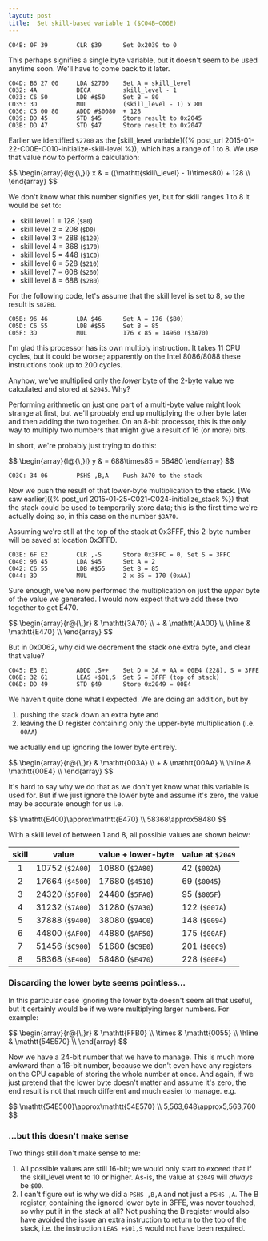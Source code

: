 ```yaml
---
layout: post
title:  Set skill-based variable 1 ($C04B—C06E)
---
```


```
C04B: 0F 39        CLR $39		Set 0x2039 to 0
```

This perhaps signifies a single byte variable, but it doesn't seem to be used anytime soon. We'll have to come back to it later.

```
C04D: B6 27 00     LDA $2700    Set A = skill_level
C032: 4A           DECA         skill_level - 1
C033: C6 50        LDB #$50     Set B = 80
C035: 3D           MUL          (skill_level - 1) x 80
C036: C3 00 80     ADDD #$0080  + 128
C039: DD 45        STD $45      Store result to 0x2045
C03B: DD 47        STD $47      Store result to 0x2047
```

Earlier we identified `$2700` as the [skill_level variable]({% post_url 2015-01-22-C00E-C010-initialize-skill-level %}), which has a range of 1 to 8. We use that value now to perform a calculation:

<div>$$
\begin{array}{l@{\,}l}
    x & = ((\mathtt{skill\_level} - 1)\times80) + 128 \\
\end{array}
$$</div>

We don't know what this number signifies yet, but for skill ranges 1 to 8 it would be set to:

 - skill level 1 = 128 (`$80`)
 - skill level 2 = 208 (`$D0`)
 - skill level 3 = 288 (`$120`)
 - skill level 4 = 368 (`$170`)
 - skill level 5 = 448 (`$1C0`)
 - skill level 6 = 528 (`$210`)
 - skill level 7 = 608 (`$260`)
 - skill level 8 = 688 (`$2B0`)

For the following code, let's assume that the skill level is set to 8, so the result is `$02B0`.

```
C05B: 96 46        LDA $46      Set A = 176 ($B0)
C05D: C6 55        LDB #$55     Set B = 85
C05F: 3D           MUL          176 x 85 = 14960 ($3A70)
```

I'm glad this processor has its own multiply instruction. It takes 11 CPU cycles, but it could be worse; apparently on the Intel 8086/8088 these instructions took up to 200 cycles.

Anyhow, we've multiplied only the *lower* byte of the 2-byte value we calculated and stored at `$2045`. Why? 

Performing arithmetic on just one part of a multi-byte value might look strange at first, but we'll probably end up multiplying the other byte later and then adding the two together. On an 8-bit processor, this is the only way to multiply two numbers that might give a result of 16 (or more) bits.

In short, we're probably just trying to do this:

<div>$$
\begin{array}{l@{\,}l}
    y & = 688\times85 = 58480
\end{array}
$$</div>

```
C03C: 34 06        PSHS ,B,A    Push 3A70 to the stack
```

Now we push the result of that lower-byte multiplication to the stack. [We saw earlier]({% post_url 2015-01-25-C021-C024-initialize_stack %}) that the stack could be used to temporarily store data; this is the first time we're actually doing so, in this case on the number `$3A70`.

Assuming we're still at the top of the stack at 0x3FFF, this 2-byte number will be saved at location 0x3FFD.

```
C03E: 6F E2        CLR ,-S      Store 0x3FFC = 0, Set S = 3FFC
C040: 96 45        LDA $45      Set A = 2
C042: C6 55        LDB #$55     Set B = 85
C044: 3D           MUL          2 x 85 = 170 (0xAA)
```

Sure enough, we've now performed the multiplication on just the *upper* byte of the value we generated. I would now expect that we add these two together to get E470.

<div>$$
\begin{array}{r@{\,}r}
      & \mathtt{3A70} \\
    + & \mathtt{AA00} \\
    \hline
      & \mathtt{E470} \\
\end{array}
$$</div>

But in 0x0062, why did we decrement the stack one extra byte, and clear that value?

```
C045: E3 E1        ADDD ,S++    Set D = 3A + AA = 00E4 (228), S = 3FFE 
C06B: 32 61        LEAS +$01,S  Set S = 3FFF (top of stack)
C06D: DD 49        STD $49      Store 0x2049 = 00E4
```

We haven't quite done what I expected. We are doing an addition, but by

 1. pushing the stack down an extra byte and
 2. leaving the D register containing only the upper-byte multiplication (i.e. `00AA`)

we actually end up ignoring the lower byte entirely.

<div>$$
\begin{array}{r@{\,}r}
      & \mathtt{003A} \\
    + & \mathtt{00AA} \\
    \hline
      & \mathtt{00E4} \\
\end{array}
$$</div>

It's hard to say why we do that as we don't yet know what this variable is used for. But if we just ignore the lower byte and assume it's zero, the value may be accurate enough for us i.e.

<div>$$
\mathtt{E400}\approx\mathtt{E470} \\
58368\approx58480
$$</div>

With a skill level of between 1 and 8, all possible values are shown below:

| skill |           value | value + lower-byte | value at `$2049` |
|:-----:|----------------|-------------------|-----------------|
|   1   | 10752 (`$2A00`) |    10880 (`$2A80`) |     42 (`$002A`) |
|   2   | 17664 (`$4500`) |    17680 (`$4510`) |     69 (`$0045`) |
|   3   | 24320 (`$5F00`) |    24480 (`$5FA0`) |     95 (`$005F`) |
|   4   | 31232 (`$7A00`) |    31280 (`$7A30`) |    122 (`$007A`) |
|   5   | 37888 (`$9400`) |    38080 (`$94C0`) |    148 (`$0094`) |
|   6   | 44800 (`$AF00`) |    44880 (`$AF50`) |    175 (`$00AF`) |
|   7   | 51456 (`$C900`) |    51680 (`$C9E0`) |    201 (`$00C9`) |
|   8   | 58368 (`$E400`) |    58480 (`$E470`) |    228 (`$00E4`) |

### Discarding the lower byte seems pointless...
In this particular case ignoring the lower byte doesn't seem all that useful, but it certainly would be if we were multiplying larger numbers. For example:

<div>$$
\begin{array}{r@{\,}r}
      & \mathtt{FFB0} \\
    \times & \mathtt{0055} \\
    \hline
      & \mathtt{54E570} \\
\end{array}
$$</div>

Now we have a 24-bit number that we have to manage. This is much more awkward than a 16-bit number, because we don't even have any registers on the CPU capable of storing the whole number at once. And again, if we just pretend that the lower byte doesn't matter and assume it's zero, the end result is not that much different and much easier to manage. e.g. 

<div>$$
\mathtt{54E500}\approx\mathtt{54E570} \\
5,563,648\approx5,563,760
$$</div>

### ...but this doesn't make sense
Two things still don't make sense to me:

1. All possible values are still 16-bit; we would only start to exceed that if the skill_level went to 10 or higher. As-is, the value at `$2049` will *always* be `$00`.
2. I can't figure out is why we did a `PSHS ,B,A` and not just a `PSHS ,A`. The B register, containing the ignored lower byte in 3FFE, was never touched, so why put it in the stack at all? Not pushing the B register would also have avoided the issue an extra instruction to return to the top of the stack, i.e. the instruction `LEAS +$01,S` would not have been required.
